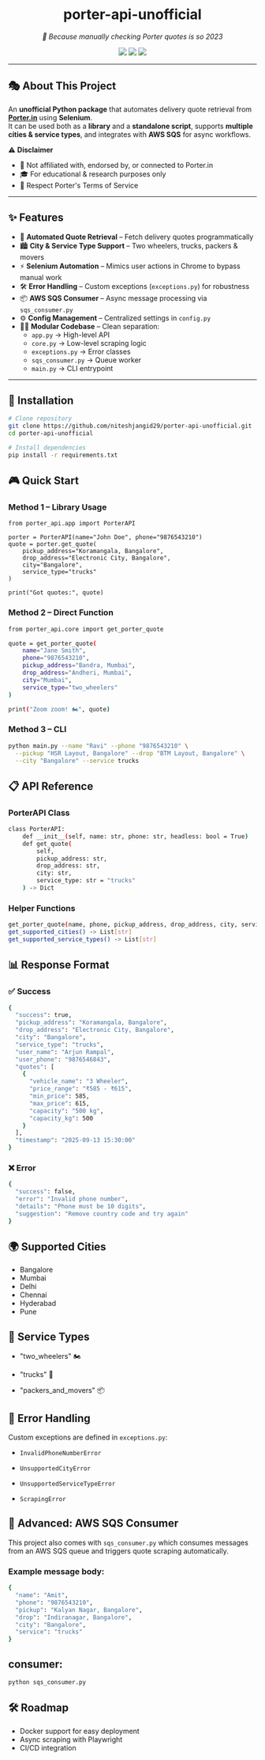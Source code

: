 <h1 align="center">porter-api-unofficial</h1>
<p align="center"><em>🚛 Because manually checking Porter quotes is so 2023</em></p>

<p align="center">
  <img src="https://img.shields.io/github/last-commit/niteshjangid29/porter-api-unofficial?style=flat&logo=git&color=blue" />
  <img src="https://img.shields.io/badge/Python-3.9+-blue.svg?style=flat&logo=python" />
  <img src="https://img.shields.io/badge/Selenium-Automation-green.svg?style=flat&logo=selenium" />
</p>

---

## 🎭 About This Project

An **unofficial Python package** that automates delivery quote retrieval from **[Porter.in](https://porter.in/)** using **Selenium**.  
It can be used both as a **library** and a **standalone script**, supports **multiple cities & service types**, and integrates with **AWS SQS** for async workflows.

⚠️ **Disclaimer**
- 🚫 Not affiliated with, endorsed by, or connected to Porter.in  
- 🎓 For educational & research purposes only  
- 🙏 Respect Porter's Terms of Service  

---

## ✨ Features

- 🔎 **Automated Quote Retrieval** – Fetch delivery quotes programmatically
- 🏙️ **City & Service Type Support** – Two wheelers, trucks, packers & movers  
- ⚡ **Selenium Automation** – Mimics user actions in Chrome to bypass manual work  
- 🛠️ **Error Handling** – Custom exceptions (`exceptions.py`) for robustness  
- 📦 **AWS SQS Consumer** – Async message processing via `sqs_consumer.py`  
- ⚙️ **Config Management** – Centralized settings in `config.py`  
- 🧑‍💻 **Modular Codebase** – Clean separation:  
  - `app.py` → High-level API  
  - `core.py` → Low-level scraping logic  
  - `exceptions.py` → Error classes  
  - `sqs_consumer.py` → Queue worker  
  - `main.py` → CLI entrypoint  

---

## 🚀 Installation

```sh
# Clone repository
git clone https://github.com/niteshjangid29/porter-api-unofficial.git
cd porter-api-unofficial

# Install dependencies
pip install -r requirements.txt
```


## 🎮 Quick Start
### Method 1 – Library Usage

```
from porter_api.app import PorterAPI

porter = PorterAPI(name="John Doe", phone="9876543210")
quote = porter.get_quote(
    pickup_address="Koramangala, Bangalore",
    drop_address="Electronic City, Bangalore",
    city="Bangalore",
    service_type="trucks"
)

print("Got quotes:", quote)
```

### Method 2 – Direct Function

```sh
from porter_api.core import get_porter_quote

quote = get_porter_quote(
    name="Jane Smith",
    phone="9876543210",
    pickup_address="Bandra, Mumbai",
    drop_address="Andheri, Mumbai",
    city="Mumbai",
    service_type="two_wheelers"
)

print("Zoom zoom! 🏍️", quote)
```

### Method 3 – CLI
```sh
python main.py --name "Ravi" --phone "9876543210" \
  --pickup "HSR Layout, Bangalore" --drop "BTM Layout, Bangalore" \
  --city "Bangalore" --service trucks
```

## 📋 API Reference

### PorterAPI Class
```sh
class PorterAPI:
    def __init__(self, name: str, phone: str, headless: bool = True)
    def get_quote(
        self,
        pickup_address: str,
        drop_address: str,
        city: str,
        service_type: str = "trucks"
    ) -> Dict
```

### Helper Functions
```sh
get_porter_quote(name, phone, pickup_address, drop_address, city, service_type)
get_supported_cities() -> List[str]
get_supported_service_types() -> List[str]
```

## 📊 Response Format

### ✅ Success
```sh
{
  "success": true,
  "pickup_address": "Koramangala, Bangalore",
  "drop_address": "Electronic City, Bangalore",
  "city": "Bangalore",
  "service_type": "trucks",
  "user_name": "Arjun Rampal",
  "user_phone": "9876546843",
  "quotes": [
    {
      "vehicle_name": "3 Wheeler",
      "price_range": "₹585 - ₹615",
      "min_price": 585,
      "max_price": 615,
      "capacity": "500 kg",
      "capacity_kg": 500
    }
  ],
  "timestamp": "2025-09-13 15:30:00"
}
```

### ❌ Error
```sh
{
  "success": false,
  "error": "Invalid phone number",
  "details": "Phone must be 10 digits",
  "suggestion": "Remove country code and try again"
}
```

## 🌍 Supported Cities

- Bangalore
- Mumbai
- Delhi
- Chennai
- Hyderabad
- Pune


## 🚛 Service Types

- "two_wheelers" 🏍️

- "trucks" 🚚

- "packers_and_movers" 📦

## 🐛 Error Handling

Custom exceptions are defined in `exceptions.py`:

- `InvalidPhoneNumberError`

- `UnsupportedCityError`

- `UnsupportedServiceTypeError`

- `ScrapingError`

## 📡 Advanced: AWS SQS Consumer

This project also comes with `sqs_consumer.py` which consumes messages from an AWS SQS queue and triggers quote scraping automatically.

### Example message body:
```sh
{
  "name": "Amit",
  "phone": "9876543210",
  "pickup": "Kalyan Nagar, Bangalore",
  "drop": "Indiranagar, Bangalore",
  "city": "Bangalore",
  "service": "trucks"
}
```

## consumer:
```sh
python sqs_consumer.py
```

## 🛠️ Roadmap
- Docker support for easy deployment
- Async scraping with Playwright
- CI/CD integration